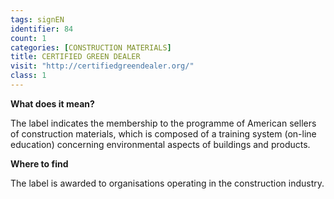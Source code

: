 ```yaml
---
tags: signEN
identifier: 84
count: 1
categories: [CONSTRUCTION MATERIALS]
title: CERTIFIED GREEN DEALER
visit: "http://certifiedgreendealer.org/"
class: 1
---
```

**What does it mean?**

The label indicates the membership to the programme of American sellers of construction materials, which is composed of a training system (on-line education) concerning environmental aspects of buildings and products.

**Where to find**

The label is awarded to organisations operating in the construction industry.